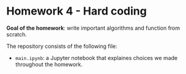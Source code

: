 # Homework 4 - Hard coding
__Goal of the homework__: write important algorithms and function from scratch.

The repository consists of the following file:
* `main.ipynb`: a Jupyter notebook that explaines choices we made throughout the homework.
